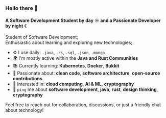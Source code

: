 ### Hello there 👋

#### A Software Development Student by day ☼ and a Passionate Developer by night ☾

Student of Software Development;<br>
Enthusiastic about learning and exploring new technologies;<br>

- ⚙️  I use daily: `.java`, `.rs`, `.sql`, `.json`, `.mongo`
- 🌍  I'm mostly active within the **Java and Rust Communities**
- 📚  Currently learning: **Kubernetes**, **Docker**, **Bukkit**
- 💅  Passionate about: **clean code**, **software architecture**, **open-source contributions**
- 🚀  Interested in: **cloud computing**, **AI & ML**, **cryptography**
- 💬  `ping` me about **software development**, **java**, **rust**, **design thinking**, **cryptography**

Feel free to reach out for collaboration, discussions, or just a friendly chat about technology!
